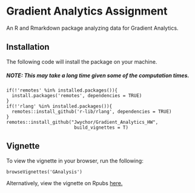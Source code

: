# Gradient Analytics Assignment
An R and Rmarkdown package analyzing data for Gradient Analytics.

## Installation
The following code will install the package on your machine.

##### NOTE: This may take a long time given some of the computation times.
```
if(!'remotes' %in% installed.packages()){
  install.packages('remotes', dependencies = TRUE)
}
if(!'rlang' %in% installed.packages()){
  remotes::install_github('r-lib/rlang', dependencies = TRUE)
}
remotes::install_github("Jwychor/Gradient_Analytics_HW",
                         build_vignettes = T)
```
## Vignette
To view the vignette in your browser, run the following:
```
browseVignettes('GAnalysis')
```
Alternatively, view the vignette on Rpubs [here.](https://rpubs.com/jwychor/GAnalytics)
